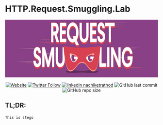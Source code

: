 # HTTP.Request.Smuggling.Lab

<p align="center">
      <a href="http://nachiketrathod.com">
	     <img src="/Images/request.png" height=190 width=1000"></a>
</p>
								  

<p align="center">   
     <a href="https://nachiketrathod.com">
	    <img alt="Website" src="https://img.shields.io/website?style=flat-square&up_color=%2300ff00&up_message=nachiketrathod.com&url=https%3A%2F%2Fnachiketrathod.com"></a>
      <a href="https://www.twitter.com/4ccess0denie1">
           <img alt="Twitter Follow" src="https://img.shields.io/twitter/follow/4ccess0denie1?color=%2300acee&label=Follow%20%404ccess0denie1&logo=Twitter&logoColor=%2300acee&style=flat-square"></a>
      <a href="https://www.linkedin.com/in/nachiketrathod">
           <img alt="linkedin nachiketrathod" src="https://img.shields.io/badge/LinkedIn-nachiketrathod-0077B5?style=flat-square&logo=linkedin&logoColor=00acee"></a>
           <img alt="GitHub last commit" src="https://img.shields.io/github/last-commit/nachiketrathod/HTTP.Request.Smuggling.Lab?logo=github&style=flat-square">
	   <img alt="GitHub repo size" src="https://img.shields.io/github/repo-size/nachiketrathod/HTTP.Request.Smuggling.Lab?logo=Github&style=flat-square">
</p>

<h2><a id="user-content-tldr" class="anchor" href="#tldr"><span class="octicon octicon-link"></span></a>TL;DR:</a></h2>

`This is stego`

